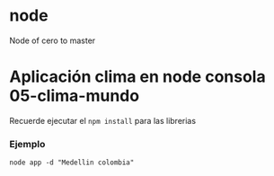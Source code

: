 # node
Node of cero to master

# Aplicación clima en node consola 05-clima-mundo
Recuerde ejecutar el ```npm install``` para las librerias

### Ejemplo
```
node app -d "Medellin colombia"
```